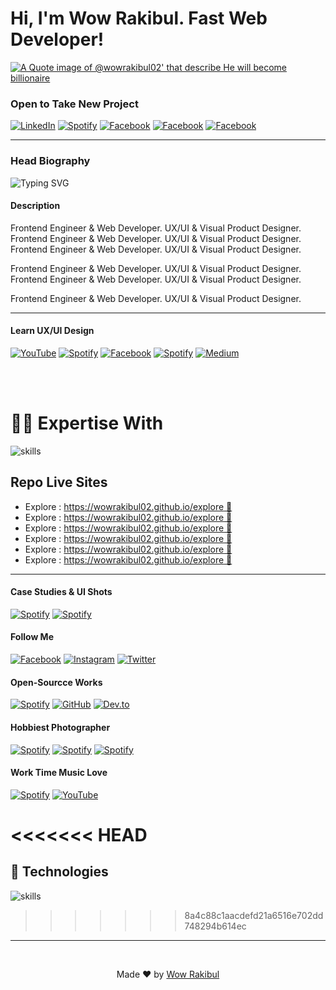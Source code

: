 # Hi, I'm Wow Rakibul. Fast Web Developer!

[![A Quote image of @wowrakibul02' that describe He will become billionaire](https://scontent.fjsr16-1.fna.fbcdn.net/v/t39.30808-6/329718162_724575695775335_4246413314782977656_n.png?_nc_cat=110&ccb=1-7&_nc_sid=5f2048&_nc_eui2=AeFjvK6XdFujDn0qVapbD1AHEhqvEW7HQtwSGq8RbsdC3K3rmPO2GqmMWW75Hc7n0nd5oahZKRFGP-LMEcNUyAWp&_nc_ohc=ePg-Nq3Hlf4AX90cGzN&_nc_zt=23&_nc_ht=scontent.fjsr16-1.fna&oh=00_AfBIltAIrTlImjclvfGkNbsxja6GKriYP0YZKd6tJhD4RQ&oe=6562FA10)](https://facebook.com/wowrakibul02)


### Open to Take New Project
[![LinkedIn](https://img.shields.io/badge/LinkedIn-0077B5?style=for-the-badge&logo=linkedin&logoColor=white)](https://www.linkedin.com/in/YourProfile)
[![Spotify](https://img.shields.io/badge/skype-blue?style=for-the-badge&logo=skype&logoColor=white)](https://open.spotify.com/user/YourUsername)
[![Facebook](https://img.shields.io/badge/messenger-E114D3?style=for-the-badge&logo=messenger&logoColor=white)](https://www.facebook.com/YourPage)
[![Facebook](https://img.shields.io/badge/Facebook-1877f2?style=for-the-badge&logo=facebook&logoColor=white)](https://www.facebook.com/YourPage)
[![Facebook](https://img.shields.io/badge/upwork-73bb44?style=for-the-badge&logo=upwork&logoColor=white)](https://www.facebook.com/YourPage)


---

<!-- auto typing -->
### Head Biography
![Typing SVG](https://readme-typing-svg.demolab.com?font=Fira+Code&size=22&pause=1000&color=F7712D&random=true&width=450&lines=%F0%9F%91%8B+Hello!+I'm+Wow+Rakibul+;%E2%9C%8D+Poet+%26+Creative+Author+;%F0%9F%92%BB+Web+Developer+%26+Frontend+Engineer;%E2%9E%95+UX%2FUI+%26+Visual+Product+Designer;%F0%9F%92%9E+Psychologist+%26+HCI+Specialist+;%F0%9F%8E%A8+Digital+Artist+(Painting+%E2%9D%A4+Drawing);%F0%9F%97%A3+Motivational+Speaker+;%F0%9F%92%BB+Web+Developer;%E2%9E%95+Frontend+Engineer+;HCI+%26+HCD+Specialist;+User+Interface+Designer+;+User+Experience+Designer+;%F0%9F%92%BB+Web+Developer+%26+Frontend+Engineer;%F0%9F%93%B7+Nature+%26+Product+Photographer;%F0%9F%93%BA+Content+Creator;%F0%9F%A7%A0+Innovator+%26+Entrepreneur)


#### Description
Frontend Engineer & Web Developer. UX/UI & Visual Product Designer. 
Frontend Engineer & Web Developer. UX/UI & Visual Product Designer. 
Frontend Engineer & Web Developer. UX/UI & Visual Product Designer. 

Frontend Engineer & Web Developer. UX/UI & Visual Product Designer. 
Frontend Engineer & Web Developer. UX/UI & Visual Product Designer. 

Frontend Engineer & Web Developer. UX/UI & Visual Product Designer. 

---

#### Learn UX/UI Design
[![YouTube](https://img.shields.io/badge/YouTube/@20mindesigns-FF0000?style=for-the-badge&logo=youtube&logoColor=white)](https://www.youtube.com/c/YourChannel)
[![Spotify](https://img.shields.io/badge/Learning_channel_on_discord-7877f2?style=for-the-badge&logo=discord&logoColor=white)](https://open.spotify.com/user/YourUsername)
[![Facebook](https://img.shields.io/badge/groups/World_Figma_Group-1877f2?style=for-the-badge&logo=facebook&logoColor=white)](https://www.facebook.com/YourPage)
[![Spotify](https://img.shields.io/badge/figma-5F14A9?style=for-the-badge&logo=figma&logoColor=white)](https://open.spotify.com/user/YourUsername)
[![Medium](https://img.shields.io/badge/Medium-12100E?style=for-the-badge&logo=medium&logoColor=white)](https://medium.com/@YourUsername)

<br><br>

# 👨‍💻 Expertise With 
![skills](https://skillicons.dev/icons?i=figma,html,css,js,nodejs,md,git,vscode&theme=light)

## Repo Live Sites 
- Explore : [https://wowrakibul02.github.io/explore 🔗](https://wowrakibul02.github.io/explore) 
- Explore : [https://wowrakibul02.github.io/explore 🔗](https://wowrakibul02.github.io/explore) 
- Explore : [https://wowrakibul02.github.io/explore 🔗](https://wowrakibul02.github.io/explore) 
- Explore : [https://wowrakibul02.github.io/explore 🔗](https://wowrakibul02.github.io/explore) 
- Explore : [https://wowrakibul02.github.io/explore 🔗](https://wowrakibul02.github.io/explore) 
- Explore : [https://wowrakibul02.github.io/explore 🔗](https://wowrakibul02.github.io/explore) 

---

#### Case Studies & UI Shots
[![Spotify](https://img.shields.io/badge/dribbble-FEBBF3?style=for-the-badge&logo=dribbble&logoColor=black)](https://open.spotify.com/user/YourUsername)
[![Spotify](https://img.shields.io/badge/behance-1877e1?style=for-the-badge&logo=behance&logoColor=white)](https://open.spotify.com/user/YourUsername)


#### Follow Me
[![Facebook](https://img.shields.io/badge/Facebook-1877f2?style=for-the-badge&logo=facebook&logoColor=white)](https://www.facebook.com/YourPage)
[![Instagram](https://img.shields.io/badge/Instagram-E4405F?style=for-the-badge&logo=instagram&logoColor=white)](https://www.instagram.com/YourUsername)
[![Twitter](https://img.shields.io/badge/Twitter-1DA1F2?style=for-the-badge&logo=twitter&logoColor=white)](https://twitter.com/YourHandle)

#### Open-Sourcce Works
[![Spotify](https://img.shields.io/badge/codepen-000?style=for-the-badge&logo=codepen&logoColor=white)](https://open.spotify.com/user/YourUsername)
[![GitHub](https://img.shields.io/badge/GitHub-181717?style=for-the-badge&logo=github&logoColor=white)](https://github.com/YourUsername)
[![Dev.to](https://img.shields.io/badge/DEV.to-0A0A0A?style=for-the-badge&logo=dev.to&logoColor=white)](https://dev.to/YourUsername)



#### Hobbiest Photographer
[![Spotify](https://img.shields.io/badge/pexels-0AA3A6?style=for-the-badge&logo=pexels&logoColor=white)](https://open.spotify.com/user/YourUsername)
[![Spotify](https://img.shields.io/badge/unsplash-000?style=for-the-badge&logo=unsplash&logoColor=white)](https://open.spotify.com/user/YourUsername)
[![Spotify](https://img.shields.io/badge/flickr-FF00A1?style=for-the-badge&logo=flickr&logoColor=white)](https://open.spotify.com/user/YourUsername)

#### Work Time Music Love 
[![Spotify](https://img.shields.io/badge/Spotify-1ED760?style=for-the-badge&logo=spotify&logoColor=white)](https://open.spotify.com/user/YourUsername)
[![YouTube](https://img.shields.io/badge/YouTube-FF0000?style=for-the-badge&logo=youtube&logoColor=white)](https://www.youtube.com/c/YourChannel)



<!-- push some talks/blogs link here (idea for later) -->

<<<<<<< HEAD
<br>
=======

## 🔧 Technologies

![skills](https://skillicons.dev/icons?i=figma,html,css,js,nodejs,md,git,vscode&theme=)
>>>>>>> 8a4c88c1aacdefd21a6516e702dd748294b614ec

---
<br>

<center>

Made ❤ by [Wow Rakibul](https://wowrakibul02.io/explore) 
</center>



<!-- ![gif](https://media1.giphy.com/media/umYMU8G2ixG5mJBDo5/200w.webp?cid=ecf05e47g9f955m6qcmqp7m6zg2p0rmqi0daom1xc2ab0o2z&ep=v1_gifs_search&rid=200w.webp&ct=g) -->

